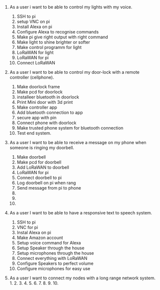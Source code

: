 1. As a user i want to be able to control my lights with my voice.
   
   1. SSH to pi
   2. setup VNC on pi
   3. Install Alexa on pi    
   4. Configure Alexa to recognise commands
   5. Make pi give right output with right command
   6. Make light to shine brighter or softer
   7. Make control programm for light
   8. LoRaWAN for light
   9. LoRaWAN for pi
   10. Connect LoRaWAN

2. As a user I want to be able to control my door-lock with a remote controller (cellphone).
   1. Make doorlock frame
   2. Make pcd for doorlock
   3. installeer bluetooth in doorlock
   4. Print Mini door with 3d print
   5. Make controller app
   6. Add bluetooth connection to app
   7. secure app with pin
   8. Connect phone with doorlock
   9. Make trusted phone system for bluetooth connection
   10. Test end system.
  
3. As a user I want to be able to receive a message on my phone when someone is ringing my doorbell.
   1. Make doorbell
   2. Make pcd for doorbell
   3. Add LoRaWAN to doorbell
   4. LoRaWAN for pi
   5. Connect doorbell to pi
   6. Log doorbell on pi when rang
   7. Send message from pi to phone
   8.  
   9. 
   10. 
      
4. As a user I want to be able to have a responsive text to speech system.
   1. SSH to pi
   2. VNC for pi
   3. Instal Alexa on pi
   4. Make Amazon account
   5. Setup voice command for Alexa
   6. Setup Speaker through the house 
   7. Setup microphones through the house
   8. Connect everything with LoRaWAN
   9. Configure Speakers to perfect volume
   10. Configure microphones for easy use

5. As a user I want to connect my nodes with a long range network system.
   1.
   2.
   3.
   4.
   5.
   6.
   7.
   8.
   9.
   10.

